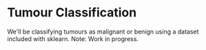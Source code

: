 # Tumour Classification
We'll be classifying tumours as malignant or benign using a dataset included with sklearn. Note: Work in progress.
